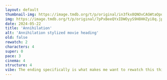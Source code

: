 ```yaml
---
layout: default
thumbnail-img: https://image.tmdb.org/t/p/original/in3fkx8QNOvCAGWtaOpd72Xj313.png
img: https://image.tmdb.org/t/p/original/7pPxBeeQYxIDWOyyS9H8HHZyi8q.jpg
date: 2024-05-22
title: 'Annihilation'
alt: 'Annihilation stylized movie heading'
old: false
rewatch: 2
characters: 4
super: 0
pace: 3
cinema: 4
structure: 4
vibe: The ending specifically is what makes me want to rewatch this thing
---
```

